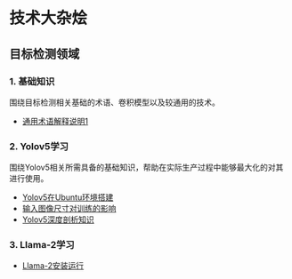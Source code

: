 # 技术大杂烩

## 目标检测领域

### 1. 基础知识
围绕目标检测相关基础的术语、卷积模型以及较通用的技术。  

* [通用术语解释说明1](/detection/Basic.md)  

### 2. Yolov5学习
围绕Yolov5相关所需具备的基础知识，帮助在实际生产过程中能够最大化的对其进行使用。

* [Yolov5在Ubuntu环境搭建](/yolo/install.md)
* [输入图像尺寸对训练的影响](/yolo/input_size.md)
* [Yolov5深度剖析知识](/yolo/yolov5_depth.md)

### 3. Llama-2学习

* [Llama-2安装运行](/llama/install.md)